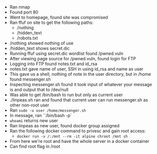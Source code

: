 - Ran nmap
- Found port 80
- Went to homepage, found site was compromised
- Ran ffuf on site to get the following paths:
	- /nothing
	- /hidden_text
	- /robots.txt
- /nothing showed nothing of use
- /hidden_text shows secret.dic
- Running ffuf using secret.dic wordlist found /pwned.vuln
- After viewing page source for /pwned.vuln, found login for FTP
- Logging into FTP found notes.txt and id_rsa
- notes.txt gave name of user, SSH in using id_rsa and name as user
- This gave us a shell, nothing of note in the user directory, but in /home found messenger.sh
- Inspecting messenger.sh found it took input of whatever your message is and output that to /dev/null
- Was able to get /bin/bash to run but only as current user
- ./linpeas.sh ran and found that current user can run messenger.sh as other non-root user
- Ran `sudo -u user /home/messenger.sh`
- In message, ran ``/bin/bash -p`
- `whoami` returns new user
- Ran linpeas as new user, found docker group assigned
- Ran the following docker command to privesc and gain root access:
	- `docker run -v /:/mnt --rm -it alpine chroot /mnt sh`
- From here we're root and have the whole server in a docker container
- Can find root flag in /root